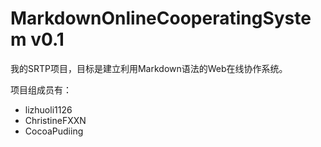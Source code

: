 # MarkdownOnlineCooperatingSystem v0.1
我的SRTP项目，目标是建立利用Markdown语法的Web在线协作系统。

项目组成员有：
* lizhuoli1126
* ChristineFXXN
* CocoaPudiing
